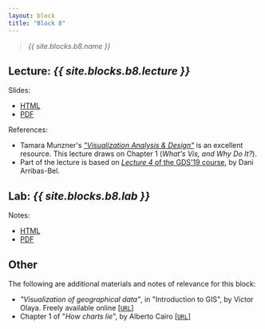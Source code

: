 ```yaml
---
layout: block
title: "Block 8"
---
```


> *{{ site.blocks.b8.name }}*

## Lecture: *{{ site.blocks.b8.lecture }}*

Slides:

- [HTML]({{site.baseurl}}/slidedecks/lecture_08.html)
- [PDF]({{site.baseurl}}/slidedecks/lecture_08.pdf)

References:

- Tamara Munzner's [*"Visualization Analysis & Design"*](https://www.cs.ubc.ca/~tmm/vadbook/) is an excellent resource. This lecture draws on Chapter 1 (*What's Vis, and Why Do It?*).
- Part of the lecture is based on [*Lecture 4* of the GDS'19 course](http://darribas.org/gds19/notes/Class_04.html), by Dani Arribas-Bel.

## Lab: *{{ site.blocks.b8.lab }}*

Notes:

- [HTML]({{site.baseurl}}/labs/lab_08.html)
- [PDF]({{site.baseurl}}/labs/lab_08.pdf)

## Other

The following are additional materials and notes of relevance for this block:

- *"Visualization of geographical data"*, in "Introduction to GIS", by Victor
  Olaya. Freely available online [[`URL`]](https://volaya.github.io/gis-book/en/Visualization.html)
- Chapter 1 of "*How charts lie*", by Alberto Cairo [[`URL`]](https://drive.google.com/file/d/1MCR2EEUci2psQmtOiExRdusf0vzMUBdp/view)

